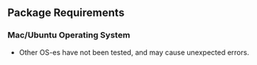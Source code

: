 ## Package Requirements

### Mac/Ubuntu Operating System
- Other OS-es have not been tested, and may cause unexpected errors.


